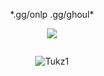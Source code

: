 <p align="center"> *.gg/onlp .gg/ghoul*
<p align="center"> <img src="![](https://komarev.com/ghpvc/?username=Tukz1)"/> </p>
<p href="Tukz" align="center">
    <img alt="" src=https://lanyard.cnrad.dev/api/990055597330296872/>

</p>
<p align="center"> <img src="https://komarev.com/ghpvc/?username=Tukz1&label=Profile%20views&color=0e75b6&style=flat" alt="Tukz1" /> </p>

